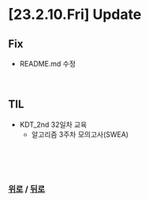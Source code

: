 # [23.2.10.Fri] Update

## Fix
* README.md 수정


<br>

## TIL
* KDT_2nd 32일차 교육
  * 알고리즘 3주차 모의고사(SWEA)


  


<br>

<br>

<br>

### [위로](#23210fri-update) / [뒤로](/Update/README.md/#update)
